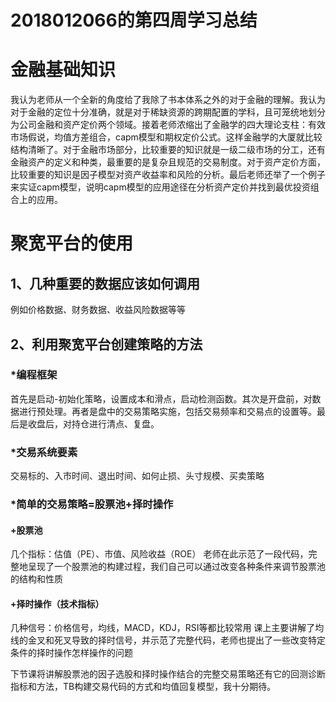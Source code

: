 2018012066的第四周学习总结
=====
# 金融基础知识<br/>
我认为老师从一个全新的角度给了我除了书本体系之外的对于金融的理解。我认为对于金融的定位十分准确，就是对于稀缺资源的跨期配置的学科，且可笼统地划分为公司金融和资产定价两个领域。接着老师浓缩出了金融学的四大理论支柱：有效市场假说，均值方差组合，capm模型和期权定价公式。这样金融学的大厦就比较结构清晰了。对于金融市场部分，比较重要的知识就是一级二级市场的分工，还有金融资产的定义和种类，最重要的是复杂且规范的交易制度。对于资产定价方面，比较重要的知识是因子模型对资产收益率和风险的分析。最后老师还举了一个例子来实证capm模型，说明capm模型的应用途径在分析资产定价并找到最优投资组合上的应用。
# 聚宽平台的使用
## 1、几种重要的数据应该如何调用
例如价格数据、财务数据、收益风险数据等等
## 2、利用聚宽平台创建策略的方法
### *编程框架
首先是启动-初始化策略，设置成本和滑点，启动检测函数。其次是开盘前，对数据进行预处理。再者是盘中的交易策略实施，包括交易频率和交易点的设置等。最后是收盘后，对持仓进行清点、复盘。
### *交易系统要素
交易标的、入市时间、退出时间、如何止损、头寸规模、买卖策略
### *简单的交易策略=股票池+择时操作
#### +股票池
几个指标：估值（PE）、市值、风险收益（ROE）
老师在此示范了一段代码，完整地呈现了一个股票池的构建过程，我们自己可以通过改变各种条件来调节股票池的结构和性质
#### +择时操作（技术指标）
几种信号：价格信号，均线，MACD，KDJ，RSI等都比较常用
课上主要讲解了均线的金叉和死叉导致的择时信号，并示范了完整代码，老师也提出了一些改变特定条件的择时操作怎样操作的问题

下节课将讲解股票池的因子选股和择时操作结合的完整交易策略还有它的回测诊断指标和方法，TB构建交易代码的方式和均值回复模型，我十分期待。

